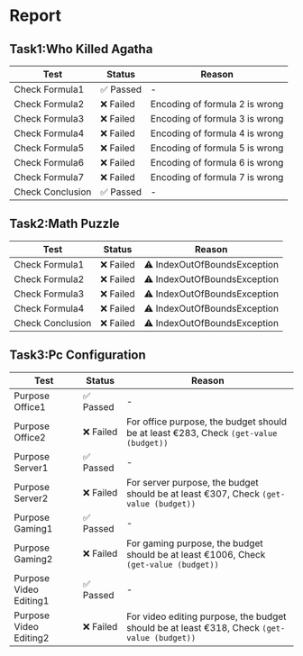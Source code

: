 
# Report

## Task1:Who Killed Agatha

| Test | Status | Reason |
| --- | --- | --- |
| Check Formula1 | ✅ Passed | - |
| Check Formula2 | ❌ Failed |  Encoding of formula 2 is wrong  |
| Check Formula3 | ❌ Failed |  Encoding of formula 3 is wrong  |
| Check Formula4 | ❌ Failed |  Encoding of formula 4 is wrong  |
| Check Formula5 | ❌ Failed |  Encoding of formula 5 is wrong  |
| Check Formula6 | ❌ Failed |  Encoding of formula 6 is wrong  |
| Check Formula7 | ❌ Failed |  Encoding of formula 7 is wrong  |
| Check Conclusion | ✅ Passed | - |
## Task2:Math Puzzle

| Test | Status | Reason |
| --- | --- | --- |
| Check Formula1 | ❌ Failed | ⚠️ IndexOutOfBoundsException |
| Check Formula2 | ❌ Failed | ⚠️ IndexOutOfBoundsException |
| Check Formula3 | ❌ Failed | ⚠️ IndexOutOfBoundsException |
| Check Formula4 | ❌ Failed | ⚠️ IndexOutOfBoundsException |
| Check Conclusion | ❌ Failed | ⚠️ IndexOutOfBoundsException |
## Task3:Pc Configuration

| Test | Status | Reason |
| --- | --- | --- |
| Purpose Office1 | ✅ Passed | - |
| Purpose Office2 | ❌ Failed |  For office purpose, the budget should be at least €283, Check `(get-value (budget))`  |
| Purpose Server1 | ✅ Passed | - |
| Purpose Server2 | ❌ Failed |  For server purpose, the budget should be at least €307, Check `(get-value (budget))`  |
| Purpose Gaming1 | ✅ Passed | - |
| Purpose Gaming2 | ❌ Failed |  For gaming purpose, the budget should be at least €1006, Check `(get-value (budget))`  |
| Purpose Video Editing1 | ✅ Passed | - |
| Purpose Video Editing2 | ❌ Failed |  For video editing purpose, the budget should be at least €318, Check `(get-value (budget))`  |
